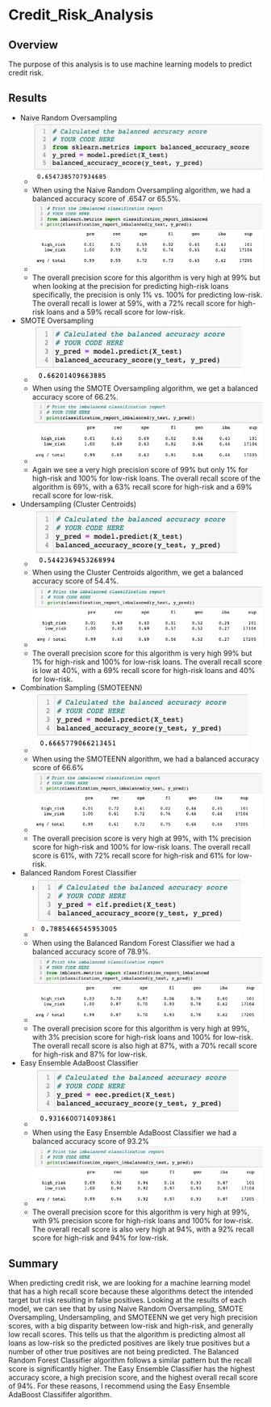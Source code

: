 # Credit_Risk_Analysis

## Overview
The purpose of this analysis is to use machine learning models to predict credit risk.


## Results
   - Naive Random Oversampling
     - ![](Resources/naive_random_accuracy.png)
     - When using the Naive Random Oversampling algorithm, we had a balanced accuracy score of .6547 or 65.5%. 
     - ![](Resources/naive_random_classification.png)
     - The overall precision score for this algorithm is very high at 99% but when looking at the precision for predicting high-risk loans specifically, the precision is only 1% vs. 100% for predicting low-risk. The overall recall is lower at 59%, with a 72% recall score for high-risk loans and a 59% recall score for low-risk.
   - SMOTE Oversampling
     - ![](Resources/smote_accuracy.png)
     - When using the SMOTE Oversampling algorithm, we get a balanced accuracy score of 66.2%.
     - ![](Resources/smote_classification.png)
     - Again we see a very high precision score of 99% but only 1% for high-risk and 100% for low-risk loans. The overall recall score of the algorithm is 69%, with a 63% recall score for high-risk and a 69% recall score for low-risk.
   - Undersampling (Cluster Centroids)
     - ![](Resources/undersampling_accuracy.png)
     - When using the Cluster Centroids algorithm, we get a balanced accuracy score of 54.4%. 
     - ![](Resources/undersampling_classification.png)
     - The overall precision score for this algorithm is very high 99% but 1% for high-risk and 100% for low-risk loans. The overall recall score is low at 40%, with a 69% recall score for high-risk loans and 40% for low-risk.
   - Combination Sampling (SMOTEENN)
     - ![](Resources/smoteenn_accuracy.png)
     - When using the SMOTEENN algorithm, we had a balanced accuracy score of 66.6%
     - ![](Resources/smoteenn_classification.png)
     - The overall precision score is very high at 99%, with 1% precision score for high-risk and 100% for low-risk loans. The overall recall score is 61%, with 72% recall score for high-risk and 61% for low-risk. 
   - Balanced Random Forest Classifier
     - ![](Resources/balanced_forest_accuracy.png)
     - When using the Balanced Random Forest Classifier we had a balanced accuracy score of 78.9%. 
     - ![](Resources/balanced_forest_classification.png)
     - The overall precision score for this algorithm is very high at 99%, with 3% precision score for high-risk loans and 100% for low-risk. The overall recall score is also high at 87%, with a 70% recall score for high-risk and 87% for low-risk. 
   - Easy Ensemble AdaBoost Classifier
     - ![](Resources/easy_ensemble_accuracy.png)
     - When using the Easy Ensemble AdaBoost Classifier we had a balanced accuracy score of 93.2%
     - ![](Resources/easy_ensemble_classification.png)
     - The overall precision score for this algorithm is very high at 99%, with 9% precision score for high-risk loans and 100% for low-risk. The overall recall score is also very high at 94%, with a 92% recall score for high-risk and 94% for low-risk. 

## Summary

When predicting credit risk, we are looking for a machine learning model that has a high recall score because these algorithms detect the intended target but risk resulting in false positives. Looking at the results of each model, we can see that by using Naive Random Oversampling, SMOTE Oversampling, Undersampling, and SMOTEENN we get very high precision scores, with a big disparity between low-risk and high-risk, and generally low recall scores. This tells us that the algorithm is predicting almost all loans as low-risk so the predicted positives are likely true positives but a number of other true positives are not being predicted. The Balanced Random Forest Classifier algorithm follows a similar pattern but the recall score is significantly higher. The Easy Ensemble Classifier has the highest accuracy score, a high precision score, and the highest overall recall score of 94%. For these reasons, I recommend using the Easy Ensemble AdaBoost Classififer algorithm. 

